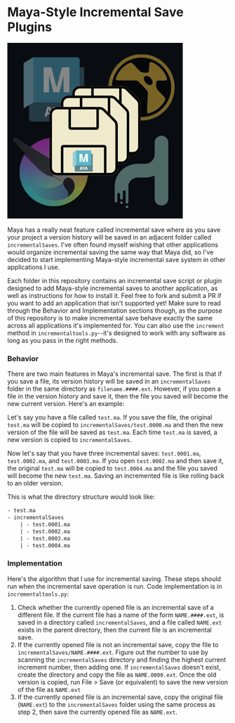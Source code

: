 # Maya-Style Incremental Save Plugins

![](icon.jpg)

Maya has a really neat feature called incremental save where as you save your project a version history will be saved in an adjacent folder called `incrementalSaves`. I've often found myself wishing that other applications would organize incremental saving the same way that Maya did, so I've decided to start implementing Maya-style incremental save system in other applications I use.

Each folder in this repository contains an incremental save script or plugin designed to add Maya-style incremental saves to another application, as well as instructions for how to install it. Feel free to fork and submit a PR if you want to add an application that isn't supported yet! Make sure to read through the Behavior and Implementation sections though, as the purpose of this repository is to make incremental save behave exactly the same across all applications it's implemented for. You can also use the `increment` method in `incrementaltools.py`--it's designed to work with any software as long as you pass in the right methods.

### Behavior 

There are two main features in Maya's incremental save. The first is that if you save a file, its version history will be saved in an `incrementalSaves` folder in the same directory as `filename.####.ext`. However, if you open a file in the version history and save it, then the file you saved will become the new current version. Here's an example:

Let's say you have a file called `test.ma`. If you save the file, the original `test.ma` will be copied to `incrementalSaves/test.0000.ma` and then the new version of the file will be saved as `test.ma`. Each time `test.ma` is saved, a new version is copied to `incrementalSaves`. 

Now let's say that you have three incremental saves: `test.0001.ma`, `test.0002.ma`, and `test.0003.ma`. If you open `test.0002.ma` and then save it, the original `test.ma` will be copied to `test.0004.ma` and the file you saved will become the new `test.ma`. Saving an incremented file is like rolling back to an older version.

This is what the directory structure would look like:

```
- test.ma
- incrementalSaves
	| - test.0001.ma
	| - test.0002.ma
	| - test.0003.ma
	| - test.0004.ma
```





### Implementation

Here's the algorithm that I use for incremental saving. These steps should run when the incremental save operation is run. Code implementation is in `incrementaltools.py`:

1. Check whether the currently opened file is an incremental save of a different file. If the current file has a name of the form `NAME.####.ext`, is saved in a directory called `incrementalSaves`, and a file called `NAME.ext` exists in the parent directory, then the current file is an incremental save.
2. If the currently opened file is not an incremental save, copy the file to `incrementalSaves/NAME.####.ext`. Figure out the number to use by scanning the `incrementalSaves` directory and finding the highest current increment number, then adding one. If `incrementalSaves` doesn't exist, create the directory and copy the file as `NAME.0000.ext`. Once the old version is copied, run File > Save (or equivalent) to save the new version of the file as `NAME.ext`
3. If the currently opened file is an incremental save, copy the original file (`NAME.ext`) to the `incrementalSaves` folder using the same process as step 2, then save the currently opened file as `NAME.ext`. 